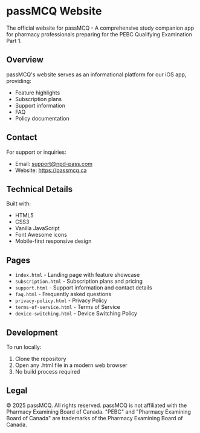# passMCQ Website

The official website for passMCQ - A comprehensive study companion app for pharmacy professionals preparing for the PEBC Qualifying Examination Part 1.

## Overview

passMCQ's website serves as an informational platform for our iOS app, providing:
- Feature highlights
- Subscription plans
- Support information
- FAQ
- Policy documentation

## Contact

For support or inquiries:
- Email: support@npd-pass.com
- Website: https://passmcq.ca

## Technical Details

Built with:
- HTML5
- CSS3
- Vanilla JavaScript
- Font Awesome icons
- Mobile-first responsive design

## Pages

- `index.html` - Landing page with feature showcase
- `subscription.html` - Subscription plans and pricing
- `support.html` - Support information and contact details
- `faq.html` - Frequently asked questions
- `privacy-policy.html` - Privacy Policy
- `terms-of-service.html` - Terms of Service
- `device-switching.html` - Device Switching Policy

## Development

To run locally:
1. Clone the repository
2. Open any .html file in a modern web browser
3. No build process required

## Legal

© 2025 passMCQ. All rights reserved. 
passMCQ is not affiliated with the Pharmacy Examining Board of Canada. 
"PEBC" and "Pharmacy Examining Board of Canada" are trademarks of the Pharmacy Examining Board of Canada.

